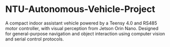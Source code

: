 # NTU-Autonomous-Vehicle-Project
A compact indoor assistant vehicle powered by a Teensy 4.0 and RS485 motor controller, with visual perception from Jetson Orin Nano. Designed for general-purpose navigation and object interaction using computer vision and serial control protocols.

